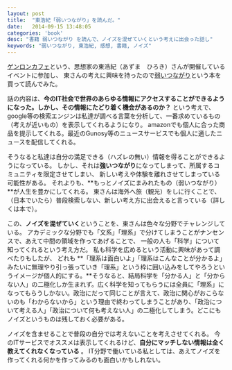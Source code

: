 ```yaml
---
layout: post
title:  "東浩紀「弱いつながり」を読んだ。"
date:   2014-09-15 13:48:05
categories: 'book'
desc: "書籍 弱いつながり を読んで、ノイズを混ぜていくという考えに出会った話し"
keywords: "弱いつながり, 東浩紀, 感想, 書籍, ノイズ"
---
```


[ゲンロンカフェ](http://genron-cafe.jp/)という、思想家の東浩紀（あずま　ひろき）さんが開催しているイベントに参加し、
東さんの考えに興味を持ったので[弱いつながり](http://amzn.to/2bGcSqJ)という本を買って読んでみた。

話の内容は、**今のIT社会で世界のあらゆる情報にアクセスすることができるようになった。しかし、その情報にたどり着く機会があるのか？**
という考えで、google等の検索エンジンは私達が調べる言葉を分析して、一番求めているもの（考えが近いもの）を表示してくれるようになり。
amazonでも個人に合った商品を提示してくれる。最近のGunosy等のニュースサービスでも個人に適したニュースを配信してくれる。

そうなると私達は自分の満足できる（ハズレの無い）情報を得ることができるようになっている。
しかし、それは**強いつながり**になってしまって、所属するコミュニティを限定させてしまい、
新しい考えや体験を離れさせてしまっている可能性がある。
それよりも、**もっとノイズにまみれたもの（弱いつながり）**が人生を豊かにしてくれる。
東さんは海外へ旅（観光）をしに行くことで、（日本でいたら）普段検索しない、新しい考え方に出会えると言っている（詳しくは本で）。

この、**ノイズを混ぜていく**ということを、東さんは色々な分野でチャレンジしている。
アカデミックな分野でも「文系」「理系」で分けてしまうことがナンセンスで、あえて中間の領域を作ってあげることで、
一般の人も「科学」について知ってくれるという考え方だ。
私も科学を広めるという活動に興味があって調べたりもしたが、
どれも **「理系は面白いよ」「理系はこんなことが分かるよ」みたいに無理やり引っ張っていき「理系」という枠に囲い込みをしてやろうというイメージが個人的にする。**そうなると、結局科学を「分かる人」と「分からない人」の二極化しか生まれず。広く科学を知ってもらうには全員に「理系」になってもらうしかない。政治にだって同じことが言えて、政治に関心がおこらないのも「わからないから」という理由で終わってしまうことがあり、「政治について考える人」「政治について何も考えない人」の二極化してしまう。どこにもノイズというものは残しておく必要がある。

ノイズを含ませることで普段の自分では考えないことを考えさせてくれる。
今のITサービスでオススメは表示してくれるけど、**自分にマッチしない情報は全く教えてくれなくなっている** 。
IT分野で働いている私としては、あえてノイズを作ってくれる何かを作ってみるのも面白いかもしれない。
